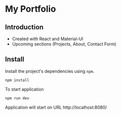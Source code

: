 # My Portfolio

## Introduction

* Created with React and Material-UI
* Upcoming sections (Projects, About, Contact Form)

## Install

Install the project's dependencies using `npm`.

```
npm install
```

To start application

```
npm run dev
```

Application will start on URL http://localhost:8080/